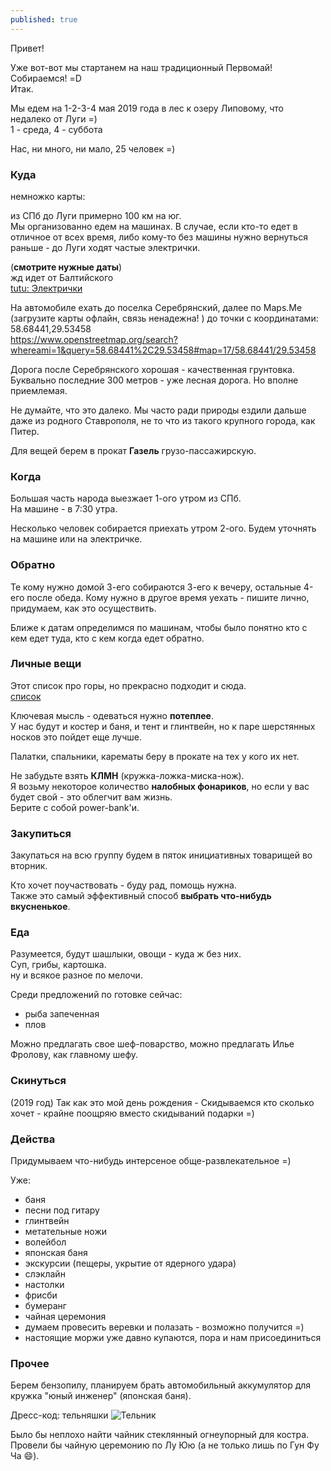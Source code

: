```yaml
---
published: true
---
```

Привет!

Уже вот-вот мы стартанем на наш традиционный Первомай! Собираемся! =D  
Итак.

Мы едем на 1-2-3-4 мая 2019 года в лес к озеру Липовому, что недалеко от Луги =)  
1 - среда, 4 - суббота

Нас, ни много, ни мало, 25 человек =)

### Куда

немножко карты:

из СПб до Луги примерно 100 км на юг.  
Мы организованно едем на машинах.
В случае, если кто-то едет в отличное от всех время, либо кому-то без машины нужно вернуться раньше - до Луги ходят частые электрички.

(**смотрите нужные даты**)  
жд идет от Балтийского  
[tutu: Электрички](https://www.tutu.ru/spb/rasp.php?st1=181&st2=6481&date=02.05.2019)  


На автомобиле ехать до поселка Серебрянский, далее по Maps.Me (загрузите карты офлайн, связь ненадежна! ) до точки с координатами:  
58.68441,29.53458  
https://www.openstreetmap.org/search?whereami=1&query=58.68441%2C29.53458#map=17/58.68441/29.53458


Дорога после Серебрянского хорошая - качественная грунтовка. Буквально последние 300 метров - уже лесная дорога. Но вполне приемлемая.

Не думайте, что это далеко. Мы часто ради природы ездили дальше даже из родного Ставрополя, 
не то что из такого крупного города, как Питер.

Для вещей берем в прокат **Газель** грузо-пассажирскую.

### Когда

Большая часть народа выезжает 1-ого утром из СПб.  
На машине - в 7:30 утра.  

Несколько человек собирается приехать утром 2-ого.
Будем уточнять на машине или на электричке.

### Обратно

Те кому нужно домой 3-его собираются 3-его к вечеру, остальные 4-его после обеда.
Кому нужно в другое время уехать - пишите лично, придумаем, как это осуществить.

Ближе к датам определимся по машинам, чтобы было понятно кто с кем едет туда, кто с кем когда едет обратно.

### Личные вещи

Этот список про горы, но прекрасно подходит и сюда.  
[список](http://stoyanovd.github.io/2015/05/17/person-list-to-mountains.html)

Ключевая мысль - одеваться нужно **потеплее**.  
У нас будут и костер и баня, и тент и глинтвейн, но к паре шерстянных носков это пойдет еще лучше.

Палатки, спальники, карематы беру в прокате на тех у кого их нет.

Не забудьте взять **КЛМН** (кружка-ложка-миска-нож).  
Я возьму некоторое количество **налобных фонариков**, но если у вас будет свой - это облегчит вам жизнь.  
Берите с собой power-bank'и.

### Закупиться

Закупаться на всю группу будем в пяток инициативных товарищей во вторник.

Кто хочет поучаствовать - буду рад, помощь нужна.  
Также это самый эффективный способ **выбрать что-нибудь вкусненькое**.

### Еда

Разумеется, будут шашлыки, овощи - куда ж без них.  
Суп, грибы, картошка.  
ну и всякое разное по мелочи.

Среди предложений по готовке сейчас:
 - рыба запеченная
 - плов

Можно предлагать свое шеф-поварство, можно предлагать Илье Фролову, как главному шефу.

### Скинуться

(2019 год) Так как это мой день рождения - Скидываемся кто сколько хочет - крайне поощряю вместо скидываний подарки =)

### Действа

Придумываем что-нибудь интерсеное обще-развлекательное =)

Уже:
 - баня
 - песни под гитару
 - глинтвейн
 - метательные ножи
 - волейбол
 - японская баня
 - экскурсии (пещеры, укрытие от ядерного удара)
 - слэклайн
 - настолки
 - фрисби
 - бумеранг
 - чайная церемония
 - думаем провесить веревки и полазать - возможно получится =)
 - настоящие моржи уже давно купаются, пора и нам присоединиться
 
### Прочее

Берем бензопилу, планируем брать автомобильный аккумулятор для кружка "юный инженер" (японская баня).

Дресс-код: тельняшки
![Тельник](http://morshop.ru/upload/iblock/6a7/81765f69-27bc-11df-b7fb-005056c00008_81765f75-27bc-11df-b7fb-005056c00008.jpeg)

Было бы неплохо найти чайник стеклянный огнеупорный для костра.  
Провели бы чайную церемонию по Лу Юю (а не только лишь по Гун Фу Ча :smile:).
